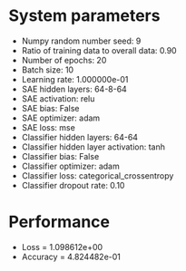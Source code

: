 # System parameters
  - Numpy random number seed: 9
  - Ratio of training data to overall data: 0.90
  - Number of epochs: 20
  - Batch size: 10
  - Learning rate: 1.000000e-01
  - SAE hidden layers: 64-8-64
  - SAE activation: relu
  - SAE bias: False
  - SAE optimizer: adam
  - SAE loss: mse
  - Classifier hidden layers: 64-64
  - Classifier hidden layer activation: tanh
  - Classifier bias: False
  - Classifier optimizer: adam
  - Classifier loss: categorical_crossentropy
  - Classifier dropout rate: 0.10
# Performance
  - Loss = 1.098612e+00
  - Accuracy = 4.824482e-01
